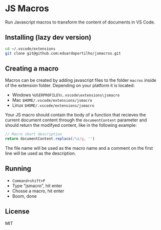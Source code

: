 # JS Macros

Run Javascript macros to transform the content of documents in VS Code.

## Installing (lazy dev version)

```sh
cd ~/.vscode/extensions
git clone git@github.com:eduardoportilho/jsmacros.git
```

## Creating a macro

Macros can be created by adding javascript files to the folder `macros` inside of the extension folder. Depending on your platform it is located:

* Windows `%USERPROFILE%\.vscode\extensions\jsmacro`
* Mac `$HOME/.vscode/extensions/jsmacro`
* Linux `$HOME/.vscode/extensions/jsmacro`

Your JS macro should contain the body of a function that recieves the current document content through the `documentContent` parameter and should return the modifyed content, like in the following example:

```js
// Macro short description
return documentContent.replace(/\s/g, '')
```

The file name will be used as the macro name and a comment on the first line will be used as the description.

## Running

* `Command+shift+P`
* Type "jsmacro", hit enter
* Chosse a macro, hit enter
* Boom, done

## License
MIT